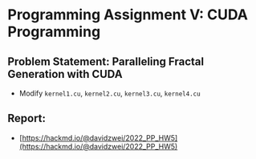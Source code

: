 # Programming Assignment V: CUDA Programming

## Problem Statement: Paralleling Fractal Generation with CUDA
- Modify `kernel1.cu`, `kernel2.cu`, `kernel3.cu`, `kernel4.cu`

## Report:
- [https://hackmd.io/@davidzwei/2022_PP_HW5](https://hackmd.io/@davidzwei/2022_PP_HW5)
